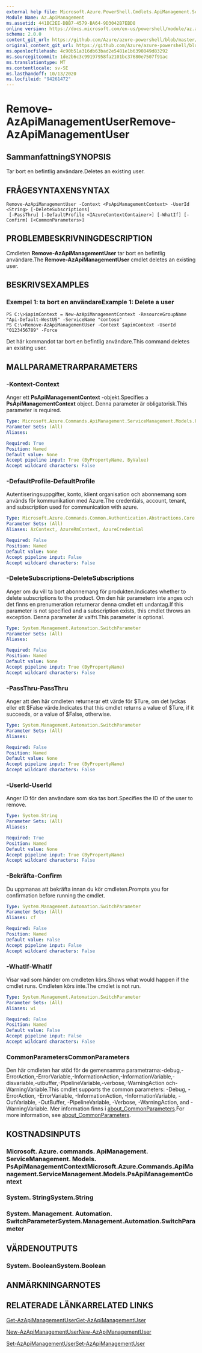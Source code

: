 ```yaml
---
external help file: Microsoft.Azure.PowerShell.Cmdlets.ApiManagement.ServiceManagement.dll-Help.xml
Module Name: Az.ApiManagement
ms.assetid: 441BC2EE-DBB7-4579-BA64-9D3042B7EBD8
online version: https://docs.microsoft.com/en-us/powershell/module/az.apimanagement/remove-azapimanagementuser
schema: 2.0.0
content_git_url: https://github.com/Azure/azure-powershell/blob/master/src/ApiManagement/ApiManagement/help/Remove-AzApiManagementUser.md
original_content_git_url: https://github.com/Azure/azure-powershell/blob/master/src/ApiManagement/ApiManagement/help/Remove-AzApiManagementUser.md
ms.openlocfilehash: 4c90b51a316db63bad2e5481e1b6390849d83292
ms.sourcegitcommit: 1de2b6c3c99197958fa2101bc37680e7507f91ac
ms.translationtype: MT
ms.contentlocale: sv-SE
ms.lasthandoff: 10/13/2020
ms.locfileid: "94261472"
---
```

# <span data-ttu-id="e9055-101">Remove-AzApiManagementUser</span><span class="sxs-lookup"><span data-stu-id="e9055-101">Remove-AzApiManagementUser</span></span>

## <span data-ttu-id="e9055-102">Sammanfattning</span><span class="sxs-lookup"><span data-stu-id="e9055-102">SYNOPSIS</span></span>
<span data-ttu-id="e9055-103">Tar bort en befintlig användare.</span><span class="sxs-lookup"><span data-stu-id="e9055-103">Deletes an existing user.</span></span>

## <span data-ttu-id="e9055-104">FRÅGESYNTAXEN</span><span class="sxs-lookup"><span data-stu-id="e9055-104">SYNTAX</span></span>

```
Remove-AzApiManagementUser -Context <PsApiManagementContext> -UserId <String> [-DeleteSubscriptions]
 [-PassThru] [-DefaultProfile <IAzureContextContainer>] [-WhatIf] [-Confirm] [<CommonParameters>]
```

## <span data-ttu-id="e9055-105">PROBLEMBESKRIVNING</span><span class="sxs-lookup"><span data-stu-id="e9055-105">DESCRIPTION</span></span>
<span data-ttu-id="e9055-106">Cmdleten **Remove-AzApiManagementUser** tar bort en befintlig användare.</span><span class="sxs-lookup"><span data-stu-id="e9055-106">The **Remove-AzApiManagementUser** cmdlet deletes an existing user.</span></span>

## <span data-ttu-id="e9055-107">BESKRIVS</span><span class="sxs-lookup"><span data-stu-id="e9055-107">EXAMPLES</span></span>

### <span data-ttu-id="e9055-108">Exempel 1: ta bort en användare</span><span class="sxs-lookup"><span data-stu-id="e9055-108">Example 1: Delete a user</span></span>
```
PS C:\>$apimContext = New-AzApiManagementContext -ResourceGroupName "Api-Default-WestUS" -ServiceName "contoso"
PS C:\>Remove-AzApiManagementUser -Context $apimContext -UserId "0123456789" -Force
```

<span data-ttu-id="e9055-109">Det här kommandot tar bort en befintlig användare.</span><span class="sxs-lookup"><span data-stu-id="e9055-109">This command deletes an existing user.</span></span>

## <span data-ttu-id="e9055-110">MALLPARAMETRAR</span><span class="sxs-lookup"><span data-stu-id="e9055-110">PARAMETERS</span></span>

### <span data-ttu-id="e9055-111">-Kontext</span><span class="sxs-lookup"><span data-stu-id="e9055-111">-Context</span></span>
<span data-ttu-id="e9055-112">Anger ett **PsApiManagementContext** -objekt.</span><span class="sxs-lookup"><span data-stu-id="e9055-112">Specifies a **PsApiManagementContext** object.</span></span>
<span data-ttu-id="e9055-113">Denna parameter är obligatorisk.</span><span class="sxs-lookup"><span data-stu-id="e9055-113">This parameter is required.</span></span>

```yaml
Type: Microsoft.Azure.Commands.ApiManagement.ServiceManagement.Models.PsApiManagementContext
Parameter Sets: (All)
Aliases:

Required: True
Position: Named
Default value: None
Accept pipeline input: True (ByPropertyName, ByValue)
Accept wildcard characters: False
```

### <span data-ttu-id="e9055-114">-DefaultProfile</span><span class="sxs-lookup"><span data-stu-id="e9055-114">-DefaultProfile</span></span>
<span data-ttu-id="e9055-115">Autentiseringsuppgifter, konto, klient organisation och abonnemang som används för kommunikation med Azure.</span><span class="sxs-lookup"><span data-stu-id="e9055-115">The credentials, account, tenant, and subscription used for communication with azure.</span></span>

```yaml
Type: Microsoft.Azure.Commands.Common.Authentication.Abstractions.Core.IAzureContextContainer
Parameter Sets: (All)
Aliases: AzContext, AzureRmContext, AzureCredential

Required: False
Position: Named
Default value: None
Accept pipeline input: False
Accept wildcard characters: False
```

### <span data-ttu-id="e9055-116">-DeleteSubscriptions</span><span class="sxs-lookup"><span data-stu-id="e9055-116">-DeleteSubscriptions</span></span>
<span data-ttu-id="e9055-117">Anger om du vill ta bort abonnemang för produkten.</span><span class="sxs-lookup"><span data-stu-id="e9055-117">Indicates whether to delete subscriptions to the product.</span></span>
<span data-ttu-id="e9055-118">Om den här parametern inte anges och det finns en prenumeration returnerar denna cmdlet ett undantag.</span><span class="sxs-lookup"><span data-stu-id="e9055-118">If this parameter is not specified and a subscription exists, this cmdlet throws an exception.</span></span>
<span data-ttu-id="e9055-119">Denna parameter är valfri.</span><span class="sxs-lookup"><span data-stu-id="e9055-119">This parameter is optional.</span></span>

```yaml
Type: System.Management.Automation.SwitchParameter
Parameter Sets: (All)
Aliases:

Required: False
Position: Named
Default value: None
Accept pipeline input: True (ByPropertyName)
Accept wildcard characters: False
```

### <span data-ttu-id="e9055-120">-PassThru</span><span class="sxs-lookup"><span data-stu-id="e9055-120">-PassThru</span></span>
<span data-ttu-id="e9055-121">Anger att den här cmdleten returnerar ett värde för $Ture, om det lyckas eller ett $False värde.</span><span class="sxs-lookup"><span data-stu-id="e9055-121">Indicates that this cmdlet returns a value of $Ture, if it succeeds, or a value of $False, otherwise.</span></span>

```yaml
Type: System.Management.Automation.SwitchParameter
Parameter Sets: (All)
Aliases:

Required: False
Position: Named
Default value: None
Accept pipeline input: True (ByPropertyName)
Accept wildcard characters: False
```

### <span data-ttu-id="e9055-122">-UserId</span><span class="sxs-lookup"><span data-stu-id="e9055-122">-UserId</span></span>
<span data-ttu-id="e9055-123">Anger ID för den användare som ska tas bort.</span><span class="sxs-lookup"><span data-stu-id="e9055-123">Specifies the ID of the user to remove.</span></span>

```yaml
Type: System.String
Parameter Sets: (All)
Aliases:

Required: True
Position: Named
Default value: None
Accept pipeline input: True (ByPropertyName)
Accept wildcard characters: False
```

### <span data-ttu-id="e9055-124">-Bekräfta</span><span class="sxs-lookup"><span data-stu-id="e9055-124">-Confirm</span></span>
<span data-ttu-id="e9055-125">Du uppmanas att bekräfta innan du kör cmdleten.</span><span class="sxs-lookup"><span data-stu-id="e9055-125">Prompts you for confirmation before running the cmdlet.</span></span>

```yaml
Type: System.Management.Automation.SwitchParameter
Parameter Sets: (All)
Aliases: cf

Required: False
Position: Named
Default value: False
Accept pipeline input: False
Accept wildcard characters: False
```

### <span data-ttu-id="e9055-126">-WhatIf</span><span class="sxs-lookup"><span data-stu-id="e9055-126">-WhatIf</span></span>
<span data-ttu-id="e9055-127">Visar vad som händer om cmdleten körs.</span><span class="sxs-lookup"><span data-stu-id="e9055-127">Shows what would happen if the cmdlet runs.</span></span>
<span data-ttu-id="e9055-128">Cmdleten körs inte.</span><span class="sxs-lookup"><span data-stu-id="e9055-128">The cmdlet is not run.</span></span>

```yaml
Type: System.Management.Automation.SwitchParameter
Parameter Sets: (All)
Aliases: wi

Required: False
Position: Named
Default value: False
Accept pipeline input: False
Accept wildcard characters: False
```

### <span data-ttu-id="e9055-129">CommonParameters</span><span class="sxs-lookup"><span data-stu-id="e9055-129">CommonParameters</span></span>
<span data-ttu-id="e9055-130">Den här cmdleten har stöd för de gemensamma parametrarna:-debug,-ErrorAction,-ErrorVariable,-InformationAction,-InformationVariable,-disvariable,-utbuffer,-PipelineVariable,-verbose,-WarningAction och-WarningVariable.</span><span class="sxs-lookup"><span data-stu-id="e9055-130">This cmdlet supports the common parameters: -Debug, -ErrorAction, -ErrorVariable, -InformationAction, -InformationVariable, -OutVariable, -OutBuffer, -PipelineVariable, -Verbose, -WarningAction, and -WarningVariable.</span></span> <span data-ttu-id="e9055-131">Mer information finns i [about_CommonParameters](http://go.microsoft.com/fwlink/?LinkID=113216).</span><span class="sxs-lookup"><span data-stu-id="e9055-131">For more information, see [about_CommonParameters](http://go.microsoft.com/fwlink/?LinkID=113216).</span></span>

## <span data-ttu-id="e9055-132">KOSTNADS</span><span class="sxs-lookup"><span data-stu-id="e9055-132">INPUTS</span></span>

### <span data-ttu-id="e9055-133">Microsoft. Azure. commands. ApiManagement. ServiceManagement. Models. PsApiManagementContext</span><span class="sxs-lookup"><span data-stu-id="e9055-133">Microsoft.Azure.Commands.ApiManagement.ServiceManagement.Models.PsApiManagementContext</span></span>

### <span data-ttu-id="e9055-134">System. String</span><span class="sxs-lookup"><span data-stu-id="e9055-134">System.String</span></span>

### <span data-ttu-id="e9055-135">System. Management. Automation. SwitchParameter</span><span class="sxs-lookup"><span data-stu-id="e9055-135">System.Management.Automation.SwitchParameter</span></span>

## <span data-ttu-id="e9055-136">VÄRDEN</span><span class="sxs-lookup"><span data-stu-id="e9055-136">OUTPUTS</span></span>

### <span data-ttu-id="e9055-137">System. Boolean</span><span class="sxs-lookup"><span data-stu-id="e9055-137">System.Boolean</span></span>

## <span data-ttu-id="e9055-138">ANMÄRKNINGAR</span><span class="sxs-lookup"><span data-stu-id="e9055-138">NOTES</span></span>

## <span data-ttu-id="e9055-139">RELATERADE LÄNKAR</span><span class="sxs-lookup"><span data-stu-id="e9055-139">RELATED LINKS</span></span>

[<span data-ttu-id="e9055-140">Get-AzApiManagementUser</span><span class="sxs-lookup"><span data-stu-id="e9055-140">Get-AzApiManagementUser</span></span>](./Get-AzApiManagementUser.md)

[<span data-ttu-id="e9055-141">New-AzApiManagementUser</span><span class="sxs-lookup"><span data-stu-id="e9055-141">New-AzApiManagementUser</span></span>](./New-AzApiManagementUser.md)

[<span data-ttu-id="e9055-142">Set-AzApiManagementUser</span><span class="sxs-lookup"><span data-stu-id="e9055-142">Set-AzApiManagementUser</span></span>](./Set-AzApiManagementUser.md)


